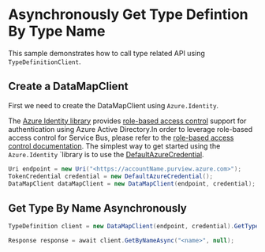 # Asynchronously Get Type Defintion By Type Name

This sample demonstrates how to call type related API using `TypeDefinitionClient`.

## Create a DataMapClient

First we need to create the DataMapClient using `Azure.Identity`.

The [Azure Identity library](https://github.com/Azure/azure-sdk-for-net/tree/main/sdk/identity/Azure.Identity/README.md) provides [role-based access control](https://docs.microsoft.com/azure/role-based-access-control/overview) support for authentication using Azure Active Directory.In order to leverage role-based access control for Service Bus, please refer to the [role-based access control documentation](https://docs.microsoft.com/azure/service-bus-messaging/service-bus-role-based-access-control). The simplest way to get started using the `Azure.Identity` `library is to use the [DefaultAzureCredential](https://learn.microsoft.com/dotnet/api/azure.identity.defaultazurecredential?view=azure-dotnet).

```C# Snippet:CreateDataMapClient
Uri endpoint = new Uri("<https://accountName.purview.azure.com>");
TokenCredential credential = new DefaultAzureCredential();
DataMapClient dataMapClient = new DataMapClient(endpoint, credential);
```

## Get Type By Name Asynchronously

```C# Snippet:DataMapGetTypeByNameAsync
TypeDefinition client = new DataMapClient(endpoint, credential).GetTypeDefinitionClient();

Response response = await client.GetByNameAsync("<name>", null);
```